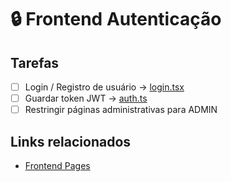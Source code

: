 # 🔒 Frontend Autenticação

## Tarefas

- [ ] Login / Registro de usuário → [login.tsx](/frontend/src/pages/login.tsx)
- [ ] Guardar token JWT → [auth.ts](/frontend/src/hooks/auth.ts)
- [ ] Restringir páginas administrativas para ADMIN

## Links relacionados

- [Frontend Pages](04-Frontend-Pages.md)
